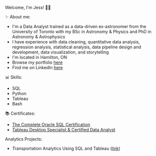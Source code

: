 Welcome, I'm Jess! 👋🏻

✨ About me:
- I'm a Data Analyst trained as a data-driven ex-astronomer from the University of Toronto with my BSc in Astronomy & Physics and PhD in Astronomy & Astrophysics
- I have experience with data cleaning, quantitative data analysis, regression analysis, statistical analysis, data pipeline design and development, data visualization, and storytelling
- I'm located in Hamilton, ON
- Browse my portfolio [here](https://astrosica.github.io/index.html)
- Find me on LinkedIn [here](https://www.linkedin.com/in/astrosica/)

📊 Skills:
- SQL
- Python
- Tableau
- Bash
<!-- - Excel -->

📚 Certificates:
- [The Complete Oracle SQL Certification](https://www.udemy.com/certificate/UC-d5fdc2c9-bb9f-4d3d-bf5a-ab043e4aefde/)
- [Tableau Desktop Specialist & Certified Data Analyst](https://www.udemy.com/certificate/UC-05ac22a9-b23e-44c7-907a-af1bebdcf9e0/)

Analytics Projects:
- Transportation Analytics Using SQL and Tableau ([link](https://astrosica.github.io/transportation-analytics.html))





